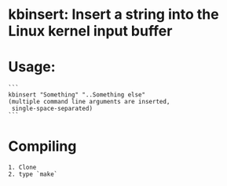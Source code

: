 # kbinsert: Insert a string into the Linux kernel input buffer

# Usage:
    ```
    kbinsert "Something" "..Something else"
    (multiple command line arguments are inserted,
     single-space-separated)
    ```

# Compiling
    1. Clone
    2. type `make`
